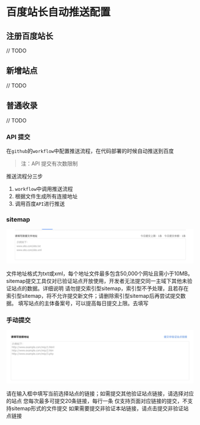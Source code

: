 # 百度站长自动推送配置

## 注册百度站长

// TODO

## 新增站点

// TODO

## 普通收录

// TODO

### API 提交

在`github`的`workflow`中配置推送流程，在代码部署的时候自动推送到百度

> 注：API 提交有次数限制

推送流程分三步

1. `workflow`中调用推送流程
2. 根据文件生成所有连接地址
3. 调用百度`API`进行推送

### sitemap

![](./assets/bdzz-1636899516283.png)

文件地址格式为txt或xml，每个地址文件最多包含50,000个网址且需小于10MB。
sitemap提交工具仅对已验证站点开放使用，开发者无法提交同一主域下其他未验证站点的数据。详细说明
请勿提交索引型sitemap，索引型不予处理，且若存在索引型sitemap，将不允许提交新文件；请删除索引型sitemap后再尝试提交数据。
填写站点的主体备案号，可以提高每日提交上限。去填写

### 手动提交

![](./assets/bdzz-1636899504189.png)

请在输入框中填写当前选择站点的链接；如需提交其他验证站点链接，请选择对应的站点
您每次最多可提交20条链接，每行一条
仅支持页面对应链接的提交，不支持sitemap形式的文件提交
如果需要提交非验证本站链接，请点击提交非验证站点链接
